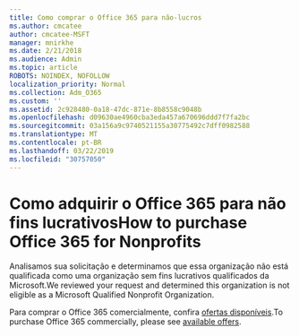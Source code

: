 ```yaml
---
title: Como comprar o Office 365 para não-lucros
ms.author: cmcatee
author: cmcatee-MSFT
manager: mnirkhe
ms.date: 2/21/2018
ms.audience: Admin
ms.topic: article
ROBOTS: NOINDEX, NOFOLLOW
localization_priority: Normal
ms.collection: Adm_O365
ms.custom: ''
ms.assetid: 2c928480-0a18-47dc-871e-8b8558c9048b
ms.openlocfilehash: d09630ae4960cba3eda457a670696ddd7f7fa2bc
ms.sourcegitcommit: 03a156a9c9740521155a30775492c7dff0982588
ms.translationtype: MT
ms.contentlocale: pt-BR
ms.lasthandoff: 03/22/2019
ms.locfileid: "30757050"
---
```

# <a name="how-to-purchase-office-365-for-nonprofits"></a><span data-ttu-id="0226a-102">Como adquirir o Office 365 para não fins lucrativos</span><span class="sxs-lookup"><span data-stu-id="0226a-102">How to purchase Office 365 for Nonprofits</span></span>

<span data-ttu-id="0226a-103">Analisamos sua solicitação e determinamos que essa organização não está qualificada como uma organização sem fins lucrativos qualificados da Microsoft.</span><span class="sxs-lookup"><span data-stu-id="0226a-103">We reviewed your request and determined this organization is not eligible as a Microsoft Qualified Nonprofit Organization.</span></span>
  
<span data-ttu-id="0226a-104">Para comprar o Office 365 comercialmente, confira [ofertas disponíveis](https://portal.office.com/AdminPortal/Home).</span><span class="sxs-lookup"><span data-stu-id="0226a-104">To purchase Office 365 commercially, please see [available offers](https://portal.office.com/AdminPortal/Home).</span></span>
  

